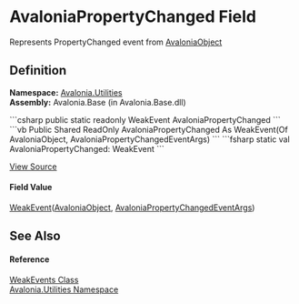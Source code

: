# AvaloniaPropertyChanged Field


Represents PropertyChanged event from <a href="T_Avalonia_AvaloniaObject">AvaloniaObject</a>



## Definition
**Namespace:** <a href="N_Avalonia_Utilities">Avalonia.Utilities</a>  
**Assembly:** Avalonia.Base (in Avalonia.Base.dll)

<Tabs groupId="api-code-preview">
<TabItem value="csharp" label="C#">
```csharp
public static readonly WeakEvent<AvaloniaObject, AvaloniaPropertyChangedEventArgs> AvaloniaPropertyChanged
```
</TabItem>
<TabItem value="vb" label="VB">
```vb
Public Shared ReadOnly AvaloniaPropertyChanged As WeakEvent(Of AvaloniaObject, AvaloniaPropertyChangedEventArgs)
```
</TabItem>
<TabItem value="fsharp" label="F#">
```fsharp
static val AvaloniaPropertyChanged: WeakEvent<AvaloniaObject, AvaloniaPropertyChangedEventArgs>
```
</TabItem>
</Tabs>



<a href="https://github.com/AvaloniaUI/Avalonia/tree/master/src/Avalonia.Base/Utilities/WeakEvents.cs" title="View the source code">View Source</a>



#### Field Value
<a href="T_Avalonia_Utilities_WeakEvent_2">WeakEvent</a>(<a href="T_Avalonia_AvaloniaObject">AvaloniaObject</a>, <a href="T_Avalonia_AvaloniaPropertyChangedEventArgs">AvaloniaPropertyChangedEventArgs</a>)

## See Also


#### Reference
<a href="T_Avalonia_Utilities_WeakEvents">WeakEvents Class</a>  
<a href="N_Avalonia_Utilities">Avalonia.Utilities Namespace</a>  

